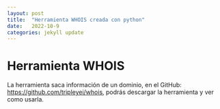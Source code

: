 ```yaml
---
layout: post
title:  "Herramienta WHOIS creada con python"
date:   2022-10-9
categories: jekyll update
---
```



# Herramienta WHOIS

La herramienta saca información de un dominio, en el GitHub: https://github.com/tripleyei/whois, podrás descargar la herramienta y ver como usarla.
